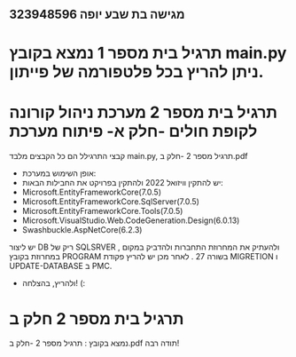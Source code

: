 ## מגישה בת שבע יופה 323948596
# תרגיל בית מספר 1 נמצא בקובץ main.py ניתן להריץ בכל פלטפורמה של פייתון.
# תרגיל בית מספר 2 מערכת ניהול קורונה לקופת חולים -חלק א- פיתוח מערכת
קבצי התרגילל הם כל הקבצים מלבד main.py, תרגיל מספר 2 -חלק ב.pdf 
- אופן השימוש במערכת: 
- יש להתקין וויזואל 2022 ולהתקין בפרויקט את החבילות הבאות:
- Microsoft.EntityFrameworkCore(7.0.5)
- Microsoft.EntityFrameworkCore.SqlServer(7.0.5)
- Microsoft.EntityFrameworkCore.Tools(7.0.5)
- Microsoft.VisualStudio.Web.CodeGeneration.Design(6.0.13)
- Swashbuckle.AspNetCore(6.2.3)

יש ליצור DB ריק של SQLSRVER , ולהעתיק את המחרוזת התחברות ולהדביק במקום במחרוזת בקובץ PROGRAM בשורה 27 .
לאחר מכן יש להריץ פקודת MIGRETION ו UPDATE-DATABASE ב PMC.
- ולהריץ, בהצלחה! (:
# תרגיל בית מספר 2 חלק ב 
נמצא בקובץ : תרגיל מספר 2 -חלק ב.pdf
תודה רבה!

